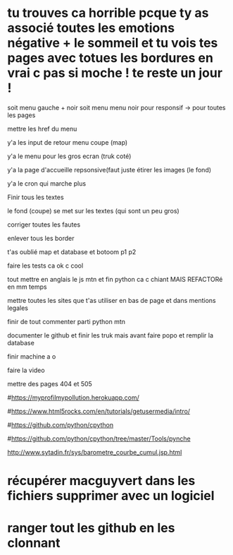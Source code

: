 # tu trouves ca horrible pcque ty as associé toutes les emotions négative + le sommeil et tu vois tes pages avec totues les bordures en vrai c pas si moche ! te reste un jour !

soit menu gauche + noir soit menu menu noir pour responsif -> pour toutes les pages

mettre les href du menu

y'a les input de retour menu coupe (map)

y'a le menu pour les gros ecran (truk coté)

y'a la page d'accueille repsonsive(faut juste étirer les images (le fond)

y'a le cron qui marche plus

Finir tous les textes

le fond (coupe) se met sur les textes (qui sont un peu gros)

corriger toutes les fautes 

enlever tous les border

t'as oublié map et database et botoom p1 p2

faire les tests ca ok c cool

tout mettre en anglais le js mtn et fin python ca c chiant MAIS REFACTORé en mm temps

mettre toutes les sites que t'as utiliser en bas de page et dans mentions legales

finir de tout commenter parti python mtn

documenter le github et finir les truk mais avant faire popo et remplir la database

finir machine a o

faire la video

mettre des pages 404 et 505





#https://myprofilmypollution.herokuapp.com/

#https://www.html5rocks.com/en/tutorials/getusermedia/intro/

#https://github.com/python/cpython

#https://github.com/python/cpython/tree/master/Tools/pynche

 http://www.sytadin.fr/sys/barometre_courbe_cumul.jsp.html


# récupérer macguyvert dans les fichiers supprimer avec un logiciel 

# ranger tout les github en les clonnant

